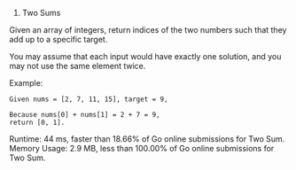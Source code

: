 01. Two Sums

Given an array of integers, return indices of the two numbers such that they add up to a specific target.

You may assume that each input would have exactly one solution, and you may not use the same element twice.

Example:

```
Given nums = [2, 7, 11, 15], target = 9,

Because nums[0] + nums[1] = 2 + 7 = 9,
return [0, 1].
```

Runtime: 44 ms, faster than 18.66% of Go online submissions for Two Sum.
Memory Usage: 2.9 MB, less than 100.00% of Go online submissions for Two Sum.
